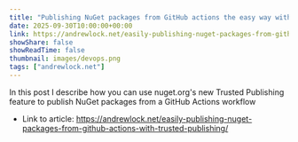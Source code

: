 ```yaml
---
title: "Publishing NuGet packages from GitHub actions the easy way with Trusted Publishing"
date: 2025-09-30T10:00:00+00:00
link: https://andrewlock.net/easily-publishing-nuget-packages-from-github-actions-with-trusted-publishing/
showShare: false
showReadTime: false
thumbnail: images/devops.png
tags: ["andrewlock.net"]
---
```

In this post I describe how you can use nuget.org's new Trusted Publishing feature to publish NuGet packages from a GitHub Actions workflow

- Link to article: https://andrewlock.net/easily-publishing-nuget-packages-from-github-actions-with-trusted-publishing/